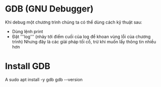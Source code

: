 # GDB (GNU Debugger)

Khi debug một chương trình chúng ta có thể dùng cách kỹ thuật sau:
- Dùng lệnh print
- Đặt '''log''' (nhảy tới điểm cuối của log để khoan vùng lỗi của chương trình)
Nhưng đây là các giải pháp tối cổ, trừ khi muốn lấy thông tin nhiều hơn 

# Install GDB

A
    sudo apt install -y gdb
    gdb --version


 
